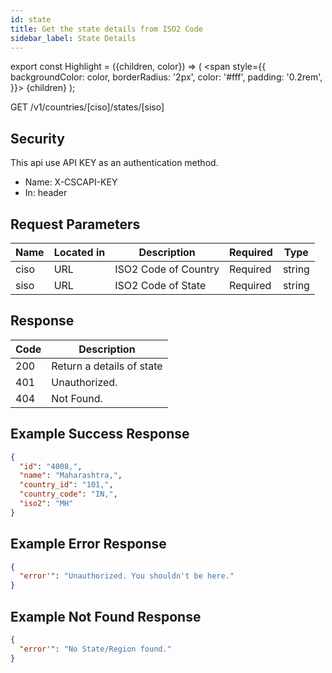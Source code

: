 ```yaml
---
id: state
title: Get the state details from ISO2 Code
sidebar_label: State Details
---
```


export const Highlight = ({children, color}) => (
  <span
    style={{
      backgroundColor: color,
      borderRadius: '2px',
      color: '#fff',
      padding: '0.2rem',
    }}>
    {children}
  </span>
);

<Highlight color="#25c2a0">GET</Highlight> /v1/countries/[ciso]/states/[siso]

## Security
This api use API KEY as an authentication method.
* Name: <Highlight color="#1877F2">X-CSCAPI-KEY</Highlight>
* In: header

## Request Parameters
| Name | Located in | Description | Required | Type |
| ---- | ---------- | ----------- | -------- | ---- |
| ciso | URL | ISO2 Code of Country | <Highlight color="#d73232">Required</Highlight> | string |
| siso | URL | ISO2 Code of State | <Highlight color="#d73232">Required</Highlight> | string |

## Response
| Code | Description |
| ---- | ----------- |
| 200 | Return a details of state |
| 401 | Unauthorized. |
| 404 | Not Found. |

## Example Success Response
```json
{
  "id": "4008,",
  "name": "Maharashtra,",
  "country_id": "101,",
  "country_code": "IN,",
  "iso2": "MH"
}
```

## Example Error Response
```json
{
  "error'": "Unauthorized. You shouldn't be here."
}
```

## Example Not Found Response
```json
{
  "error'": "No State/Region found."
}
```
